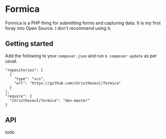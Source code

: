 Formica
=======

Formica is a PHP thing for submitting forms and capturing data. It is my first foray into Open Source. I don't recommend using it.

Getting started
---------------

Add the following to your `composer.json` and run `$ composer update` as per usual.

```
"repositories": [
  {
    "type": "vcs",
    "url": "https://github.com/christhesoul/formica"
  }
],
"require": {
  "christhesoul/formica": "dev-master"
}
```

API
---

todo

